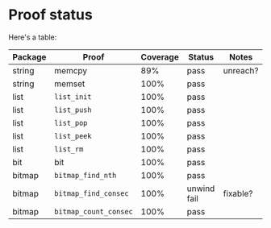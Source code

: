# Proof status

Here's a table:

Package | Proof | Coverage | Status | Notes
--- | --- | --- | --- | ---
string | memcpy | 89% | pass | unreach?
string | memset | 100% | pass | 
list | `list_init` | 100% | pass | 
list | `list_push` | 100% | pass | 
list | `list_pop` | 100% | pass | 
list | `list_peek` | 100% | pass |
list | `list_rm` | 100% | pass | 
bit | bit | 100% | pass |
bitmap | `bitmap_find_nth` | 100% | pass |
bitmap | `bitmap_find_consec` | 100% | unwind fail | fixable?
bitmap | `bitmap_count_consec` | 100% | pass |


